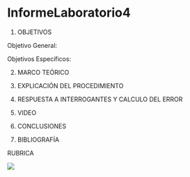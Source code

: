 # InformeLaboratorio4

1. OBJETIVOS

Objetivo General:

Objetivos Específicos:

2. MARCO TEÓRICO 

3. EXPLICACIÓN DEL PROCEDIMIENTO

4. RESPUESTA A INTERROGANTES Y CALCULO DEL ERROR

5. VIDEO

6. CONCLUSIONES

7. BIBLIOGRAFÍA

RUBRICA

![](https://github.com/doalulema/InformeLaboratorio/blob/main/Laboratorio.png)



